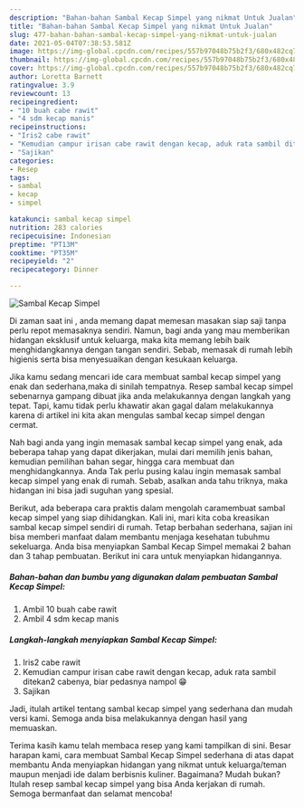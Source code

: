 ```yaml
---
description: "Bahan-bahan Sambal Kecap Simpel yang nikmat Untuk Jualan"
title: "Bahan-bahan Sambal Kecap Simpel yang nikmat Untuk Jualan"
slug: 477-bahan-bahan-sambal-kecap-simpel-yang-nikmat-untuk-jualan
date: 2021-05-04T07:38:53.581Z
image: https://img-global.cpcdn.com/recipes/557b97048b75b2f3/680x482cq70/sambal-kecap-simpel-foto-resep-utama.jpg
thumbnail: https://img-global.cpcdn.com/recipes/557b97048b75b2f3/680x482cq70/sambal-kecap-simpel-foto-resep-utama.jpg
cover: https://img-global.cpcdn.com/recipes/557b97048b75b2f3/680x482cq70/sambal-kecap-simpel-foto-resep-utama.jpg
author: Loretta Barnett
ratingvalue: 3.9
reviewcount: 13
recipeingredient:
- "10 buah cabe rawit"
- "4 sdm kecap manis"
recipeinstructions:
- "Iris2 cabe rawit"
- "Kemudian campur irisan cabe rawit dengan kecap, aduk rata sambil ditekan2 cabenya, biar pedasnya nampol 😁"
- "Sajikan"
categories:
- Resep
tags:
- sambal
- kecap
- simpel

katakunci: sambal kecap simpel 
nutrition: 283 calories
recipecuisine: Indonesian
preptime: "PT13M"
cooktime: "PT35M"
recipeyield: "2"
recipecategory: Dinner

---
```



![Sambal Kecap Simpel](https://img-global.cpcdn.com/recipes/557b97048b75b2f3/680x482cq70/sambal-kecap-simpel-foto-resep-utama.jpg)

Di zaman  saat ini , anda memang dapat memesan masakan siap saji tanpa perlu repot memasaknya sendiri. Namun, bagi anda yang mau memberikan hidangan eksklusif untuk keluarga, maka kita memang lebih baik menghidangkannya dengan tangan sendiri. Sebab, memasak di rumah lebih higienis serta bisa menyesuaikan dengan kesukaan keluarga.

Jika kamu sedang mencari ide cara membuat sambal kecap simpel yang enak dan sederhana,maka di sinilah tempatnya. Resep sambal kecap simpel  sebenarnya gampang dibuat jika anda melakukannya dengan langkah yang tepat. Tapi, kamu tidak perlu khawatir akan gagal dalam melakukannya 
karena di artikel ini kita akan mengulas sambal kecap simpel dengan cermat.  



Nah bagi anda yang ingin memasak sambal kecap simpel yang enak, ada beberapa tahap yang dapat dikerjakan, mulai dari memilih jenis bahan, kemudian pemilihan bahan segar, hingga cara membuat dan menghidangkannya. Anda Tak perlu pusing kalau ingin memasak sambal kecap simpel yang enak di rumah. Sebab, asalkan anda  tahu triknya, maka hidangan ini bisa jadi suguhan yang spesial.

Berikut, ada beberapa cara praktis  dalam mengolah caramembuat sambal kecap simpel yang siap dihidangkan. Kali ini, mari kita coba kreasikan sambal kecap simpel sendiri di rumah. Tetap berbahan sederhana, sajian ini bisa memberi manfaat dalam membantu menjaga kesehatan tubuhmu sekeluarga. Anda bisa menyiapkan Sambal Kecap Simpel memakai 2 bahan dan 3 tahap pembuatan. Berikut ini cara untuk menyiapkan hidangannya.

<!--inarticleads1-->

##### Bahan-bahan dan bumbu yang digunakan dalam pembuatan Sambal Kecap Simpel:

1. Ambil 10 buah cabe rawit
1. Ambil 4 sdm kecap manis




<!--inarticleads2-->

##### Langkah-langkah menyiapkan Sambal Kecap Simpel:

1. Iris2 cabe rawit
1. Kemudian campur irisan cabe rawit dengan kecap, aduk rata sambil ditekan2 cabenya, biar pedasnya nampol 😁
1. Sajikan




Jadi, itulah artikel tentang  sambal kecap simpel  yang sederhana dan mudah versi kami. Semoga anda bisa melakukannya dengan hasil yang memuaskan. 

Terima kasih kamu telah membaca resep yang kami tampilkan di sini. Besar harapan kami, cara membuat  Sambal Kecap Simpel sederhana di atas dapat membantu Anda menyiapkan hidangan yang nikmat untuk keluarga/teman maupun menjadi ide dalam berbisnis kuliner. Bagaimana? Mudah bukan? Itulah resep sambal kecap simpel yang bisa Anda kerjakan di rumah. Semoga bermanfaat dan selamat mencoba!

